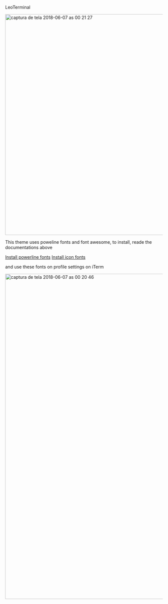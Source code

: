 LeoTerminal

<img width="706" alt="captura de tela 2018-06-07 as 00 21 27" src="https://user-images.githubusercontent.com/1735944/41076611-d9c35d6e-69e8-11e8-929a-0d894b0e271e.png">

This theme uses poweline fonts and font awesome, to install, reade the documentations above


[Install powerline fonts](https://github.com/powerline/fonts)
[Install icon fonts](https://github.com/gabrielelana/awesome-terminal-fonts/wiki/OS-X)


and use these fonts on profile settings on iTerm

<img width="1040" alt="captura de tela 2018-06-07 as 00 20 46" src="https://user-images.githubusercontent.com/1735944/41076612-da135b48-69e8-11e8-9926-d45a9e0e0b5d.png">

